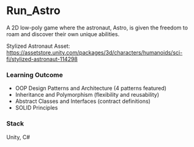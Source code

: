 # Run_Astro
A 2D low-poly game where the astronaut, Astro, is given the freedom to roam and discover their own unique abilities.

Stylized Astronaut Asset: https://assetstore.unity.com/packages/3d/characters/humanoids/sci-fi/stylized-astronaut-114298

### Learning Outcome
- OOP Design Patterns and Architecture (4 patterns featured)
- Inheritance and Polymorphism (flexibility and reusability)
- Abstract Classes and Interfaces (contract definitions)
- SOLID Principles

### Stack
Unity, C#
